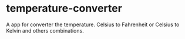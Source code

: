 # temperature-converter
A app for converter the temperature. Celsius to Fahrenheit or Celsius to Kelvin and others combinations.

